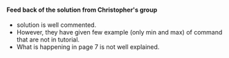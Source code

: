 #### Feed back of the solution from Christopher's group

- solution is well commented.
- However, they have given few  example (only min and max) of
command that are not in tutorial.
- What is happening in page 7 is not well explained.
